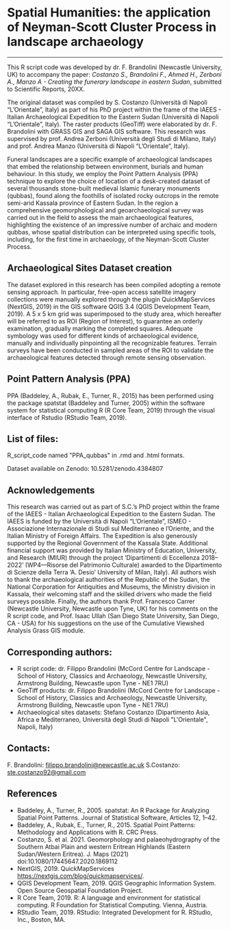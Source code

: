# Spatial Humanities: the application of Neyman-Scott Cluster Process in landscape archaeology
---
This R script code was developed by dr. F. Brandolini (Newcastle University, UK) to accompany the paper: *Costanzo S., Brandolini F., Ahmed H., Zerboni A., Manzo A - Creating the funerary landscape in eastern Sudan*, submitted to Scientific Reports, 20XX.

The original dataset was compiled by S. Costanzo (Università di Napoli “L’Orientale”, Italy) as part of his PhD project within the frame of the IAEES - Italian Archaeological Expedition to the Eastern Sudan (Università di Napoli “L’Orientale”, Italy). The raster products (GeoTiff) were elaborated by dr. F. Brandolini with GRASS GIS and SAGA GIS software. This research was supervised by prof. Andrea Zerboni (Università degli Studi di Milano, Italy) and prof. Andrea Manzo (Università di Napoli “L’Orientale”, Italy).

Funeral landscapes are a specific example of archaeological landscapes that embed the relationship between environment, burials and human behaviour. In this study, we employ the 
Point Pattern Analysis (PPA) technique to explore the choice of location of a desk-created dataset of several thousands stone-built medieval Islamic funerary monuments (qubbas), 
found along the foothills of isolated rocky outcrops in the remote semi-arid Kassala province of Eastern Sudan. In the region a comprehensive geomorphological and geoarchaeological survey was carried out in the field to assess the main archaeological features, highlighting the existence of an impressive number of archaic and modern qubbas, whose spatial distribution can be interpreted using specific tools, including, for the first time in archaeology, of the Neyman-Scott Cluster Process.

## Archaeological Sites Dataset creation

The dataset explored in this research has been compiled adopting a remote sensing approach. In particular, free-open access satellite imagery collections were manually explored through the plugin QuickMapServices (NextGIS, 2019) in the GIS software QGIS 3.4 (QGIS Development Team, 2019). A 5 x 5 km grid was superimposed to the study area, which hereafter will be referred to as ROI (Region of Interest), to guarantee an orderly examination, gradually marking the completed squares. Adequate symbology was used for different kinds of archaeological evidence, manually and individually pinpointing all the recognizable features. Terrain surveys have been conducted in sampled areas of the ROI to validate the archaeological features detected through remote sensing observation.

## Point Pattern Analysis (PPA)

PPA (Baddeley, A., Rubak, E., Turner, R., 2015) has been performed using the package spatstat (Baddeley and Turner, 2005) within the software system 
for statistical computing R (R Core Team, 2019) through the visual interface of Rstudio (RStudio Team, 2019).


## List of files: 
R_script_code named "PPA_qubbas" in .rmd and .html formats.

Dataset available on Zenodo: 10.5281/zenodo.4384807

## Acknowledgements
This research was carried out as part of S.C.’s PhD project within the frame of the IAEES - Italian Archaeological Expedition to the Eastern Sudan. The IAEES is funded by the Università di Napoli “L’Orientale”, ISMEO - Associazione Internazionale di Studi sul Mediterraneo e l’Oriente, and the Italian Ministry of Foreign Affairs. The Expedition is also generously supported by the Regional Government of the Kassala State. Additional financial support was provided by Italian Ministry of Education, University, and Research (MIUR) through the project ‘Dipartimenti di Eccellenza 2018–2022’ (WP4—Risorse del Patrimonio Culturale) awarded to the Dipartimento di Scienze della Terra ‘A. Desio’ University of Milan, Italy). All authors wish to thank the archaeological authorities of the Republic of the Sudan, the National Corporation for Antiquities and Museums, the Ministry division in Kassala, their welcoming staff and the skilled drivers who made the field surveys possible.  Finally, the authors thank Prof. Francesco Carrer (Newcastle University, Newcastle upon Tyne, UK) for his comments on the R script code, and Prof. Isaac Ullah (San Diego State University, San Diego, CA - USA) for his suggestions on the use of the Cumulative Viewshed Analysis Grass GIS module.

## Corresponding authors:
- R script code: dr. Filippo Brandolini (McCord Centre for Landscape - School of History, Classics and Archaeology, Newcastle University, Armstrong Building, Newcastle upon Tyne - NE1 7RU)
- GeoTiff products: dr. Filippo Brandolini (McCord Centre for Landscape - School of History, Classics and Archaeology, Newcastle University, Armstrong Building, Newcastle upon Tyne - NE1 7RU)
- Archaeological sites datasets: Stefano Costanzo (Dipartimento Asia, Africa e Mediterraneo, Università degli Studi di Napoli "L'Orientale", Napoli, Italy)

## Contacts:
F. Brandolini: filippo.brandolini@newcastle.ac.uk
S.Costanzo: ste.costanzo92@gmail.com

## References

- Baddeley, A., Turner, R., 2005. spatstat: An R Package for Analyzing Spatial Point Patterns. Journal of Statistical Software, Articles 12, 1–42.
- Baddeley, A., Rubak, E., Turner, R., 2015. Spatial Point Patterns: Methodology and Applications with R. CRC Press.
- Costanzo, S. et al. 2021. Geomorphology and palaeohydrography of the Southern Atbai Plain and western Eritrean Highlands (Eastern Sudan/Western Eritrea). J. Maps (2021)                      doi:10.1080/17445647.2020.1869112
- NextGIS, 2019. QuickMapServices https://nextgis.com/blog/quickmapservices/.
- QGIS Development Team, 2019. QGIS Geographic Information System. Open Source Geospatial Foundation Project.
- R Core Team, 2019. R: A language and environment for statistical computing. R Foundation for Statistical Computing. Vienna, Austria.
- RStudio Team, 2019. RStudio: Integrated Development for R. RStudio, Inc., Boston, MA.
